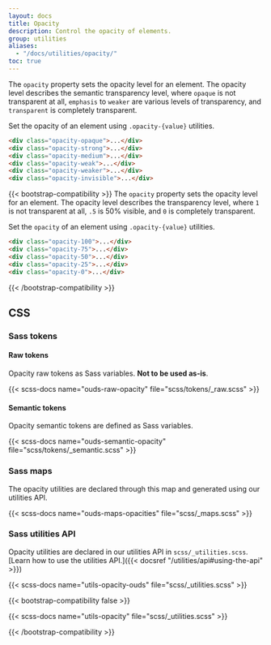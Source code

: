 ```yaml
---
layout: docs
title: Opacity
description: Control the opacity of elements.
group: utilities
aliases:
  - "/docs/utilities/opacity/"
toc: true
---
```


The `opacity` property sets the opacity level for an element. The opacity level describes the semantic transparency level, where `opaque` is not transparent at all, `emphasis` to `weaker` are various levels of transparency, and `transparent` is completely transparent.

Set the opacity of an element using `.opacity-{value}` utilities.

<div class="bd-example d-sm-flex">
  <div class="opacity-opaque p-tall m-short bg-brand-primary fw-bold"></div>
  <div class="opacity-strong p-tall m-short bg-brand-primary fw-bold"></div>
  <div class="opacity-medium p-tall m-short bg-brand-primary fw-bold"></div>
  <div class="opacity-weak p-tall m-short bg-brand-primary fw-bold"></div>
  <div class="opacity-weaker p-tall m-short bg-brand-primary fw-bold"></div>
  <div class="opacity-invisible p-tall m-short bg-brand-primary fw-bold"></div>
</div>

```html
<div class="opacity-opaque">...</div>
<div class="opacity-strong">...</div>
<div class="opacity-medium">...</div>
<div class="opacity-weak">...</div>
<div class="opacity-weaker">...</div>
<div class="opacity-invisible">...</div>
```

{{< bootstrap-compatibility >}}
The `opacity` property sets the opacity level for an element. The opacity level describes the transparency level, where `1` is not transparent at all, `.5` is 50% visible, and `0` is completely transparent.

Set the `opacity` of an element using `.opacity-{value}` utilities.

<!--
  OUDS mod:
  - Removed .text-light and .rounded classes
  - Removed div text content to avoid a11y issue with semi-transparent text
-->
<div class="bd-example d-sm-flex">
  <div class="opacity-100 p-tall m-short bg-brand-primary fw-bold"></div>
  <div class="opacity-75 p-tall m-short bg-brand-primary fw-bold"></div>
  <div class="opacity-50 p-tall m-short bg-brand-primary fw-bold"></div>
  <div class="opacity-25 p-tall m-short bg-brand-primary fw-bold"></div>
  <div class="opacity-0 p-tall m-short bg-brand-primary fw-bold"></div>
</div>

```html
<div class="opacity-100">...</div>
<div class="opacity-75">...</div>
<div class="opacity-50">...</div>
<div class="opacity-25">...</div>
<div class="opacity-0">...</div>
```
{{< /bootstrap-compatibility >}}

## CSS

### Sass tokens

#### Raw tokens

Opacity raw tokens as Sass variables. **Not to be used as-is**.

{{< scss-docs name="ouds-raw-opacity" file="scss/tokens/_raw.scss" >}}

#### Semantic tokens

Opacity semantic tokens are defined as Sass variables.

{{< scss-docs name="ouds-semantic-opacity" file="scss/tokens/_semantic.scss" >}}

### Sass maps

The opacity utilities are declared through this map and generated using our utilities API.

{{< scss-docs name="ouds-maps-opacities" file="scss/_maps.scss" >}}

### Sass utilities API

Opacity utilities are declared in our utilities API in `scss/_utilities.scss`. [Learn how to use the utilities API.]({{< docsref "/utilities/api#using-the-api" >}})

{{< scss-docs name="utils-opacity-ouds" file="scss/_utilities.scss" >}}

{{< bootstrap-compatibility false >}}

{{< scss-docs name="utils-opacity" file="scss/_utilities.scss" >}}

{{< /bootstrap-compatibility >}}
